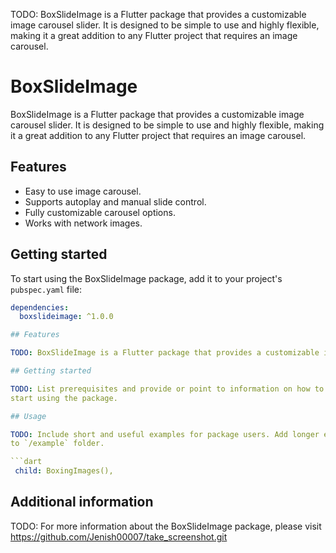 <!--
This README describes the package. If you publish this package to pub.dev,
this README's contents appear on the landing page for your package.

For information about how to write a good package README, see the guide for
[writing package pages](https://dart.dev/guides/libraries/writing-package-pages).

For general information about developing packages, see the Dart guide for
[creating packages](https://dart.dev/guides/libraries/create-library-packages)
and the Flutter guide for
[developing packages and plugins](https://flutter.dev/developing-packages).
-->

TODO: BoxSlideImage is a Flutter package that provides a customizable image carousel slider. It is designed to be simple to use and highly flexible, making it a great addition to any Flutter project that requires an image carousel.
# BoxSlideImage

BoxSlideImage is a Flutter package that provides a customizable image carousel slider. It is designed to be simple to use and highly flexible, making it a great addition to any Flutter project that requires an image carousel.

## Features

- Easy to use image carousel.
- Supports autoplay and manual slide control.
- Fully customizable carousel options.
- Works with network images.

## Getting started

To start using the BoxSlideImage package, add it to your project's `pubspec.yaml` file:

```yaml
dependencies:
  boxslideimage: ^1.0.0

## Features

TODO: BoxSlideImage is a Flutter package that provides a customizable image carousel slider. It is designed to be simple to use and highly flexible, making it a great addition to any Flutter project that requires an image carousel.

## Getting started

TODO: List prerequisites and provide or point to information on how to
start using the package.

## Usage

TODO: Include short and useful examples for package users. Add longer examples
to `/example` folder.

```dart
 child: BoxingImages(),
```

## Additional information

TODO: For more information about the BoxSlideImage package, please visit https://github.com/Jenish00007/take_screenshot.git
